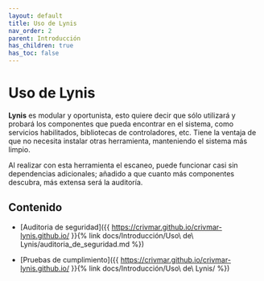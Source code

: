 ```yaml
---
layout: default
title: Uso de Lynis
nav_order: 2
parent: Introducción
has_children: true
has_toc: false
---
```



# Uso de Lynis

**Lynis** es modular y oportunista, esto quiere decir que sólo utilizará y probará los componentes que pueda encontrar en el sistema, como servicios habilitados, bibliotecas de controladores, etc. Tiene la ventaja de que no necesita instalar otras herramienta, manteniendo el sistema más limpio.

Al realizar con esta herramienta el escaneo, puede funcionar casi sin dependencias adicionales; añadido a que cuanto más componentes descubra, más extensa será la auditoría.

## Contenido

- [Auditoria de seguridad]({{ https://crivmar.github.io/crivmar-lynis.github.io/ }}{% link docs/Introducción/Uso\ de\ Lynis/auditoria_de_seguridad.md %})

- [Pruebas de cumplimiento]({{ https://crivmar.github.io/crivmar-lynis.github.io/ }}{% link docs/Introducción/Uso\ de\ Lynis/ %})